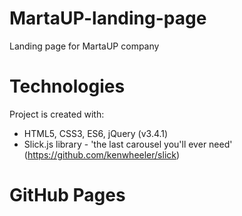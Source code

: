 # MartaUP-landing-page
Landing page for MartaUP company

# Technologies
Project is created with:
* HTML5, CSS3, ES6, jQuery (v3.4.1)
* Slick.js library - 'the last carousel you'll ever need' (https://github.com/kenwheeler/slick)

# GitHub Pages

